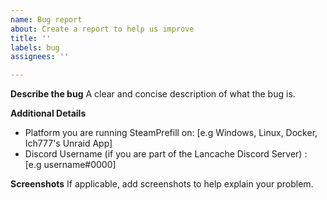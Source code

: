 ```yaml
---
name: Bug report
about: Create a report to help us improve
title: ''
labels: bug
assignees: ''

---
```


**Describe the bug**
A clear and concise description of what the bug is.

**Additional Details**
 - Platform you are running SteamPrefill on:  [e.g Windows, Linux, Docker, Ich777's Unraid App]
 - Discord Username (if you are part of the Lancache Discord Server) : [e.g username#0000]

**Screenshots**
If applicable, add screenshots to help explain your problem.
